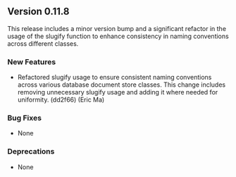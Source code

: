 ## Version 0.11.8

This release includes a minor version bump and a significant refactor in the usage of the slugify function to enhance consistency in naming conventions across different classes.

### New Features

- Refactored slugify usage to ensure consistent naming conventions across various database document store classes. This change includes removing unnecessary slugify usage and adding it where needed for uniformity. (dd2f66) (Eric Ma)

### Bug Fixes

- None

### Deprecations

- None
